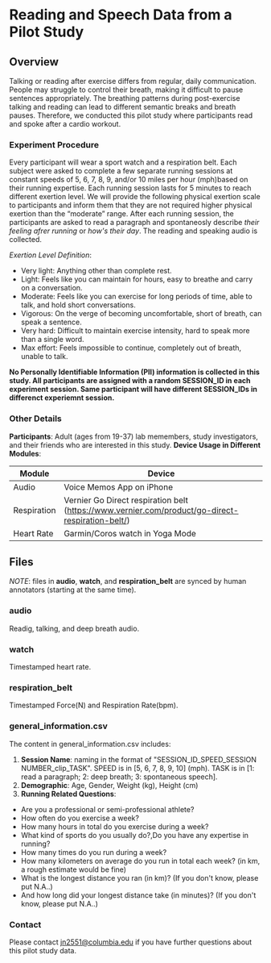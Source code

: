 # Reading and Speech Data from a Pilot Study

## Overview
Talking or reading after exercise differs from regular, daily communication. People may struggle to control their breath, making it difficult to pause sentences appropriately. The breathing patterns during post-exercise talking and reading can lead to different semantic breaks and breath pauses. Therefore, we conducted this pilot study where participants read and spoke after a cardio workout.

### Experiment Procedure

Every participant will wear a sport watch and a respiration belt. Each subject were asked to complete a few separate running sessions at constant speeds of 5, 6, 7, 8, 9, and/or 10 miles per hour (mph)based on their running expertise. Each running session lasts for 5 minutes to reach different exertion level. We will provide the following physical exertion scale to participants and inform them that they are not required higher physical exertion than the “moderate” range. After each running session, the participants are asked to read a paragraph and spontaneosly describe *their feeling afrer running* or *how's their day*. The reading and speaking audio is collected.

*Exertion Level Definition*:
- Very light: Anything other than complete rest.
- Light: Feels like you can maintain for hours, easy to breathe and carry on a conversation.
- Moderate: Feels like you can exercise for long periods of time, able to talk, and hold short conversations.
- Vigorous: On the verge of becoming uncomfortable, short of breath, can speak a sentence.
- Very hard: Difficult to maintain exercise intensity, hard to speak more than a single word.
- Max effort: Feels impossible to continue, completely out of breath, unable to talk.

**No Personally Identifiable Information (PII) information is collected in this study. All participants are assigned with a random SESSION_ID in each experiment session. Same participant will have different SESSION_IDs in differenct experiemnt session.**

### Other Details

**Participants**: Adult (ages from 19-37) lab memembers, study investigators, and their friends who are interested in this study.
**Device Usage in Different Modules**:

Module | Device
--- | ---
Audio | Voice Memos App on iPhone 
Respiration | Vernier Go Direct respiration belt (https://www.vernier.com/product/go-direct-respiration-belt/) 
Heart Rate | Garmin/Coros watch in Yoga Mode


## Files
*NOTE*: files in **audio**, **watch**, and **respiration_belt** are synced by human annotators (starting at the same time). 


### audio
Readig, talking, and deep breath audio.

### watch 
Timestamped heart rate.

### respiration_belt 
Timestamped Force(N) and Respiration Rate(bpm).

### general_information.csv
The content in general_information.csv includes:
1. **Session Name**: naming in the format of "SESSION_ID\_SPEED\_SESSION NUMBER\_clip\_TASK". SPEED is in [5, 6, 7, 8, 9, 10] (mph). TASK is in [1: read a paragraph; 2: deep breath; 3: spontaneous speech].
2. **Demographic**: Age, Gender, Weight (kg), Height (cm)
3. **Running Related Questions**:
- Are you a professional or semi-professional athlete?
- How often do you exercise a week?
- How many hours in total do you exercise during a week?
- What kind of sports do you usually do?,Do you have any expertise in running?
- How many times do you run during a week?
- How many kilometers on average do you run in total each week? (in km, a rough estimate would be fine)
- What is the longest distance you ran (in km)? (If you don't know, please put N.A..)
- And how long did your longest distance take (in minutes)? (If you don't know, please put N.A..)


### Contact
Please contact jn2551@columbia.edu if you have further questions about this pilot study data.